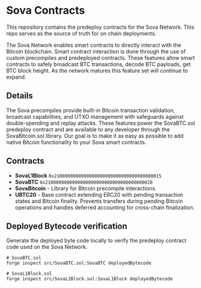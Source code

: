 # Sova Contracts

This repository contains the predeploy contracts for the Sova Network. This repo serves as the source of truth for on chain deployments.

The Sova Network enables smart contracts to directly interact with the Bitcoin blockchain. Smart contract interaction is done through the use of custom precompiles and predeployed contracts. These features allow smart contracts to safely broadcast BTC transactions, decode BTC payloads, get BTC block height. As the network matures this feature set will continue to expand.

## Details

The Sova precompiles provide built-in Bitcoin transaction validation, broadcast capabilities, and UTXO management with safeguards against double-spending and replay attacks. These features power the SovaBTC.sol predeploy contract and are available to any developer through the SovaBitcoin.sol library. Our goal is to make it as easy as possible to add native Bitcoin functionality to your Sova smart contracts.

## Contracts

- **SovaL1Block** `0x2100000000000000000000000000000000000015`
- **SovaBTC** `0x2100000000000000000000000000000000000020`
- **SovaBitcoin** - Library for Bitcoin precompile interactions.
- **UBTC20** - Base contract extending ERC20 with pending transaction states and Bitcoin finality. Prevents transfers during pending Bitcoin operations and handles deferred accounting for cross-chain finalization.

## Deployed Bytecode verification

Generate the deployed byte code locally to verify the predeploy contract code used on the Sova Network.

```shell
# SovaBTC.sol
forge inspect src/SovaBTC.sol:SovaBTC deployedBytecode

# SovaL1Block.sol
forge inspect src/SovaL1Block.sol:SovaL1Block deployedBytecode
```
